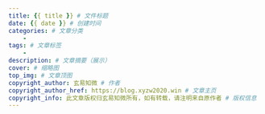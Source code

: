 ```yaml
---
title: {{ title }} # 文件标题
date: {{ date }} # 创建时间
categories: # 文章分类
    - 
tags: # 文章标签
    - 
description: # 文章摘要（展示）
cover: # 缩略图
top_img: # 文章顶图
copyright_author: 玄易知微 # 作者
copyright_author_href: https://blog.xyzw2020.win # 文章主页
copyright_info: 此文章版权归玄易知微所有，如有转载，请注明来自原作者 # 版权信息
---
```

